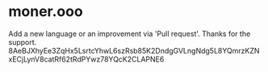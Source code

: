 # moner.ooo
Add a new language or an improvement via 'Pull request'.
Thanks for the support.
8AeBJXhyEe3ZqHx5LsrtcYhwL6szRsb85K2DndgGVLngNdg5L8YQmrzKZNxECjLynV8catRf62tRdPYwz78YQcK2CLAPNE6
